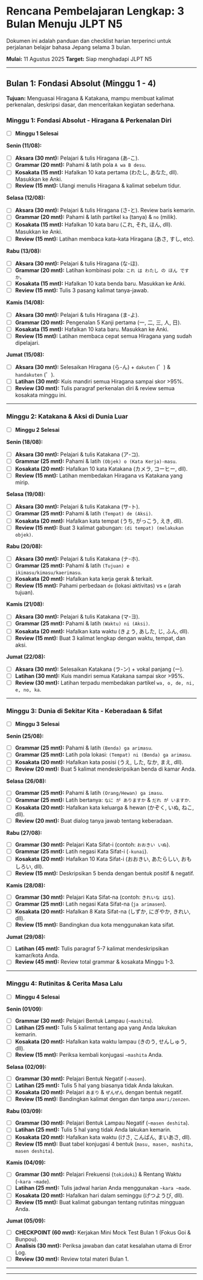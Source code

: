 # Rencana Pembelajaran Lengkap: 3 Bulan Menuju JLPT N5

Dokumen ini adalah panduan dan checklist harian terperinci untuk perjalanan belajar bahasa Jepang selama 3 bulan.

**Mulai:** 11 Agustus 2025
**Target:** Siap menghadapi JLPT N5

---

## **Bulan 1: Fondasi Absolut (Minggu 1 - 4)**
**Tujuan:** Menguasai Hiragana & Katakana, mampu membuat kalimat perkenalan, deskripsi dasar, dan menceritakan kegiatan sederhana.

### **Minggu 1: Fondasi Absolut - Hiragana & Perkenalan Diri**
- [ ] **Minggu 1 Selesai**

**Senin (11/08):**
- [ ] **Aksara (30 mnt):** Pelajari & tulis Hiragana (あ-こ).
- [ ] **Grammar (20 mnt):** Pahami & latih pola `A wa B desu`.
- [ ] **Kosakata (15 mnt):** Hafalkan 10 kata pertama (わたし, あなた, dll). Masukkan ke Anki.
- [ ] **Review (15 mnt):** Ulangi menulis Hiragana & kalimat sebelum tidur.

**Selasa (12/08):**
- [ ] **Aksara (30 mnt):** Pelajari & tulis Hiragana (さ-と). Review baris kemarin.
- [ ] **Grammar (20 mnt):** Pahami & latih partikel `ka` (tanya) & `no` (milik).
- [ ] **Kosakata (15 mnt):** Hafalkan 10 kata baru (これ, それ, ほん, dll). Masukkan ke Anki.
- [ ] **Review (15 mnt):** Latihan membaca kata-kata Hiragana (あさ, すし, etc).

**Rabu (13/08):**
- [ ] **Aksara (30 mnt):** Pelajari & tulis Hiragana (な-ほ).
- [ ] **Grammar (20 mnt):** Latihan kombinasi pola: `これ は わたし の ほん ですか。`
- [ ] **Kosakata (15 mnt):** Hafalkan 10 kata benda baru. Masukkan ke Anki.
- [ ] **Review (15 mnt):** Tulis 3 pasang kalimat tanya-jawab.

**Kamis (14/08):**
- [ ] **Aksara (30 mnt):** Pelajari & tulis Hiragana (ま-よ).
- [ ] **Grammar (20 mnt):** Pengenalan 5 Kanji pertama (一, 二, 三, 人, 日).
- [ ] **Kosakata (15 mnt):** Hafalkan 10 kata baru. Masukkan ke Anki.
- [ ] **Review (15 mnt):** Latihan membaca cepat semua Hiragana yang sudah dipelajari.

**Jumat (15/08):**
- [ ] **Aksara (30 mnt):** Selesaikan Hiragana (ら-ん) + `dakuten` (゛) & `handakuten` (゜).
- [ ] **Latihan (30 mnt):** Kuis mandiri semua Hiragana sampai skor >95%.
- [ ] **Review (30 mnt):** Tulis paragraf perkenalan diri & review semua kosakata minggu ini.

---

### **Minggu 2: Katakana & Aksi di Dunia Luar**
- [ ] **Minggu 2 Selesai**

**Senin (18/08):**
- [ ] **Aksara (30 mnt):** Pelajari & tulis Katakana (ア-コ).
- [ ] **Grammar (25 mnt):** Pahami & latih `(Objek) o (Kata Kerja)-masu`.
- [ ] **Kosakata (20 mnt):** Hafalkan 10 kata Katakana (カメラ, コーヒー, dll).
- [ ] **Review (15 mnt):** Latihan membedakan Hiragana vs Katakana yang mirip.

**Selasa (19/08):**
- [ ] **Aksara (30 mnt):** Pelajari & tulis Katakana (サ-ト).
- [ ] **Grammar (25 mnt):** Pahami & latih `(Tempat) de (Aksi)`.
- [ ] **Kosakata (20 mnt):** Hafalkan kata tempat (うち, がっこう, えき, dll).
- [ ] **Review (15 mnt):** Buat 3 kalimat gabungan: `(di tempat) (melakukan objek)`.

**Rabu (20/08):**
- [ ] **Aksara (30 mnt):** Pelajari & tulis Katakana (ナ-ホ).
- [ ] **Grammar (25 mnt):** Pahami & latih `(Tujuan) e ikimasu/kimasu/kaerimasu`.
- [ ] **Kosakata (20 mnt):** Hafalkan kata kerja gerak & terkait.
- [ ] **Review (15 mnt):** Pahami perbedaan `de` (lokasi aktivitas) vs `e` (arah tujuan).

**Kamis (21/08):**
- [ ] **Aksara (30 mnt):** Pelajari & tulis Katakana (マ-ヨ).
- [ ] **Grammar (25 mnt):** Pahami & latih `(Waktu) ni (Aksi)`.
- [ ] **Kosakata (20 mnt):** Hafalkan kata waktu (きょう, あした, じ, ふん, dll).
- [ ] **Review (15 mnt):** Buat 3 kalimat lengkap dengan waktu, tempat, dan aksi.

**Jumat (22/08):**
- [ ] **Aksara (30 mnt):** Selesaikan Katakana (ラ-ン) + vokal panjang (ー).
- [ ] **Latihan (30 mnt):** Kuis mandiri semua Katakana sampai skor >95%.
- [ ] **Review (30 mnt):** Latihan terpadu membedakan partikel `wa, o, de, ni, e, no, ka`.

---

### **Minggu 3: Dunia di Sekitar Kita - Keberadaan & Sifat**
- [ ] **Minggu 3 Selesai**

**Senin (25/08):**
- [ ] **Grammar (25 mnt):** Pahami & latih `(Benda) ga arimasu`.
- [ ] **Grammar (25 mnt):** Latih pola lokasi: `(Tempat) ni (Benda) ga arimasu`.
- [ ] **Kosakata (20 mnt):** Hafalkan kata posisi (うえ, した, なか, まえ, dll).
- [ ] **Review (20 mnt):** Buat 5 kalimat mendeskripsikan benda di kamar Anda.

**Selasa (26/08):**
- [ ] **Grammar (25 mnt):** Pahami & latih `(Orang/Hewan) ga imasu`.
- [ ] **Grammar (25 mnt):** Latih bertanya: `なに が ありますか` & `だれ が いますか`.
- [ ] **Kosakata (20 mnt):** Hafalkan kata keluarga & hewan (かぞく, いぬ, ねこ, dll).
- [ ] **Review (20 mnt):** Buat dialog tanya jawab tentang keberadaan.

**Rabu (27/08):**
- [ ] **Grammar (30 mnt):** Pelajari Kata Sifat-i (contoh: `おおきい いぬ`).
- [ ] **Grammar (25 mnt):** Latih negasi Kata Sifat-i (`-kunai`).
- [ ] **Kosakata (20 mnt):** Hafalkan 10 Kata Sifat-i (おおきい, あたらしい, おもしろい, dll).
- [ ] **Review (15 mnt):** Deskripsikan 5 benda dengan bentuk positif & negatif.

**Kamis (28/08):**
- [ ] **Grammar (30 mnt):** Pelajari Kata Sifat-na (contoh: `きれいな はな`).
- [ ] **Grammar (25 mnt):** Latih negasi Kata Sifat-na (`ja arimasen`).
- [ ] **Kosakata (20 mnt):** Hafalkan 8 Kata Sifat-na (しずか, にぎやか, きれい, dll).
- [ ] **Review (15 mnt):** Bandingkan dua kota menggunakan kata sifat.

**Jumat (29/08):**
- [ ] **Latihan (45 mnt):** Tulis paragraf 5-7 kalimat mendeskripsikan kamar/kota Anda.
- [ ] **Review (45 mnt):** Review total grammar & kosakata Minggu 1-3.

---

### **Minggu 4: Rutinitas & Cerita Masa Lalu**
- [ ] **Minggu 4 Selesai**

**Senin (01/09):**
- [ ] **Grammar (30 mnt):** Pelajari Bentuk Lampau (`~mashita`).
- [ ] **Latihan (25 mnt):** Tulis 5 kalimat tentang apa yang Anda lakukan kemarin.
- [ ] **Kosakata (20 mnt):** Hafalkan kata waktu lampau (きのう, せんしゅう, dll).
- [ ] **Review (15 mnt):** Periksa kembali konjugasi `~mashita` Anda.

**Selasa (02/09):**
- [ ] **Grammar (30 mnt):** Pelajari Bentuk Negatif (`~masen`).
- [ ] **Latihan (25 mnt):** Tulis 5 hal yang biasanya tidak Anda lakukan.
- [ ] **Kosakata (20 mnt):** Pelajari `あまり` & `ぜんぜん` dengan bentuk negatif.
- [ ] **Review (15 mnt):** Bandingkan kalimat dengan dan tanpa `amari/zenzen`.

**Rabu (03/09):**
- [ ] **Grammar (30 mnt):** Pelajari Bentuk Lampau Negatif (`~masen deshita`).
- [ ] **Latihan (25 mnt):** Tulis 5 hal yang tidak Anda lakukan kemarin.
- [ ] **Kosakata (20 mnt):** Hafalkan kata waktu (けさ, こんばん, まいあさ, dll).
- [ ] **Review (15 mnt):** Buat tabel konjugasi 4 bentuk (`masu, masen, mashita, masen deshita`).

**Kamis (04/09):**
- [ ] **Grammar (30 mnt):** Pelajari Frekuensi (`tokidoki`) & Rentang Waktu (`~kara ~made`).
- [ ] **Latihan (25 mnt):** Tulis jadwal harian Anda menggunakan `~kara ~made`.
- [ ] **Kosakata (20 mnt):** Hafalkan hari dalam seminggu (げつようび, dll).
- [ ] **Review (15 mnt):** Buat kalimat gabungan tentang rutinitas mingguan Anda.

**Jumat (05/09):**
- [ ] **CHECKPOINT (60 mnt):** Kerjakan Mini Mock Test Bulan 1 (Fokus Goi & Bunpou).
- [ ] **Analisis (30 mnt):** Periksa jawaban dan catat kesalahan utama di Error Log.
- [ ] **Review (30 mnt):** Review total materi Bulan 1.

---
---
